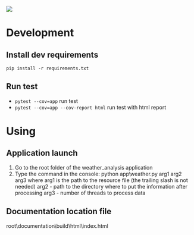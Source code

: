 ![](https://img.shields.io/badge/code%20style-black-000000.svg)

# Development

## Install dev requirements
`pip install -r requirements.txt`

## Run test
- `pytest --cov=app` run test
- `pytest --cov=app --cov-report html` run test with html report

# Using

## Application launch
1. Go to the root folder of the weather_analysis application
2. Type the command in the console: python app\weather.py arg1 arg2 arg3
where arg1 is the path to the resource file (the trailing slash is not needed)
      arg2 - path to the directory where to put the information after processing
      arg3 - number of threads to process data 

## Documentation location file 
root\documentation\build\html\index.html